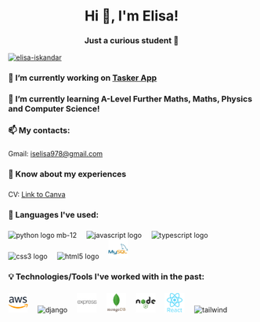 <h1 align="center">Hi 👋, I'm Elisa!</h1>
<h3 align="center">Just a curious student 🤷</h3>

<p align="left"> <a href="https://github.com/ryo-ma/github-profile-trophy"><img src="https://github-profile-trophy.vercel.app/?username=elisa-iskandar" alt="elisa-iskandar" /></a> </p>

### 🔭 I’m currently working on [Tasker App](https://github.com/Elisa-Iskandar/tasker-app)

### 🌱 I’m currently learning **A-Level Further Maths, Maths, Physics and Computer Science!**

### 📫 My contacts: 
###
<a href="iselisa978@gmail.com"></a><p>Gmail: iselisa978@gmail.com</p>

### 📄 Know about my experiences 
###
<a href="https://www.canva.com/design/DAGPaqP67lY/Ao1JRogyQLdLPZiAkWT87w/view?utm_content=DAGPaqP67lY&utm_campaign=designshare&utm_medium=link&utm_source=editor"></a><p>CV: [Link to Canva](https://www.canva.com/design/DAGPaqP67lY/Ao1JRogyQLdLPZiAkWT87w/view?utm_content=DAGPaqP67lY&utm_campaign=designshare&utm_medium=link&utm_source=editor)</p> 

### 🌟 Languages I've used:
###
<div align="left">
  <img src="https://cdn.jsdelivr.net/gh/devicons/devicon/icons/python/python-original.svg" height="40" alt="python logo mb-12"  />
  <img width="12" />
  <img src="https://cdn.jsdelivr.net/gh/devicons/devicon/icons/javascript/javascript-original.svg" height="40" alt="javascript logo"  />
  <img width="12" />
  <img src="https://cdn.jsdelivr.net/gh/devicons/devicon/icons/typescript/typescript-original.svg" height="40" alt="typescript logo"  />
  <img width="12" />
  <img src="https://cdn.jsdelivr.net/gh/devicons/devicon/icons/css3/css3-original.svg" height="40" alt="css3 logo"  />
  <img width="12" />
  <img src="https://cdn.jsdelivr.net/gh/devicons/devicon/icons/html5/html5-original.svg" height="40" alt="html5 logo"  />
  <img width="12" />
  <img src="https://raw.githubusercontent.com/devicons/devicon/master/icons/mysql/mysql-original-wordmark.svg" alt="mysql" width="40" height="40"  />
</div>

### 💡 Technologies/Tools I've worked with in the past:
###
<div align="left">
  <img src="https://raw.githubusercontent.com/devicons/devicon/master/icons/amazonwebservices/amazonwebservices-original-wordmark.svg" alt="aws" width="40" height="40"/>
  <img width="12" />
  <img src="https://cdn.worldvectorlogo.com/logos/django.svg" alt="django" width="40" height="40"/>
  <img width="12" />
  <img src="https://raw.githubusercontent.com/devicons/devicon/master/icons/express/express-original-wordmark.svg" alt="express" width="40" height="40"/>
  <img width="12" />
  <img src="https://raw.githubusercontent.com/devicons/devicon/master/icons/mongodb/mongodb-original-wordmark.svg" alt="mongodb" width="40" height="40"/>
  <img width="12" />
  <img src="https://raw.githubusercontent.com/devicons/devicon/master/icons/nodejs/nodejs-original-wordmark.svg" alt="nodejs" width="40" height="40"/>
  <img width="12" />
  <img src="https://raw.githubusercontent.com/devicons/devicon/master/icons/react/react-original-wordmark.svg" alt="react" width="40" height="40"/>
  <img width="12" />
  <img src="https://www.vectorlogo.zone/logos/tailwindcss/tailwindcss-icon.svg" alt="tailwind" width="40" height="40"/>
</div>
